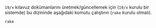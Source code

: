 `19/x` kılavuz dokümanlarını üretmek/güncellemek için (`19/x` kurulu bir
sistemde) bu dizininde aşağıdaki komutu çalıştırın (`rake` kurulu olmalı).

	rake
